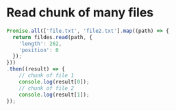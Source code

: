# Read chunk of many files

```javascript
Promise.all(['file.txt', 'file2.txt'].map((path) => {
  return fildes.read(path, {
    'length': 262,
    'position': 0
  });
}))
.then((result) => {
    // chunk of file 1
    console.log(result[0]);
    // chunk of file 2
    console.log(result[1]);
});
```
